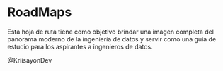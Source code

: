# RoadMaps

Esta hoja de ruta tiene como objetivo brindar una imagen completa del panorama moderno de la ingeniería de datos y servir como una guía de estudio para los aspirantes a ingenieros de datos.

@KriisayonDev